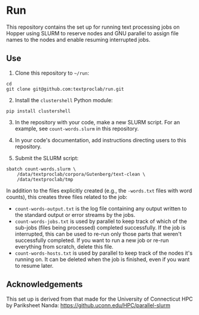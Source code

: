 # Run

This repository contains the set up for running text processing jobs on
Hopper using SLURM to reserve nodes and GNU parallel to assign file names to
the nodes and enable resuming interrupted jobs.


## Use

1. Clone this repository to `~/run`:

```
cd
git clone git@github.com:textproclab/run.git
```

2. Install the `clustershell` Python module:

```
pip install clustershell
```

3. In the repository with your code, make a new SLURM script. For an
example, see `count-words.slurm` in this repository.

4. In your code's documentation, add instructions directing users to this
repository.

5. Submit the SLURM script:

```
sbatch count-words.slurm \
    /data/textproclab/corpora/Gutenberg/text-clean \
    /data/textproclab/tmp
```

In addition to the files explicitly created (e.g., the `-words.txt` files
with word counts), this creates three files related to the job:
- `count-words-output.txt` is the log file containing any output written to
  the standard output or error streams by the jobs.
- `count-words-jobs.txt` is used by parallel to keep track of which of the
  sub-jobs (files being processed) completed successfully. If the job is
  interrupted, this can be used to re-run only those parts that weren't
  successfully completed. If you want to run a new job or re-run everything
  from scratch, delete this file.
- `count-words-hosts.txt` is used by parallel to keep track of the nodes
  it's running on. It can be deleted when the job is finished, even if you
  want to resume later.


## Acknowledgements

This set up is derived from that made for the University of Connecticut HPC
by Pariksheet Nanda: https://github.uconn.edu/HPC/parallel-slurm

